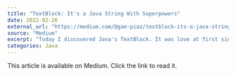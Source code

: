 ```yaml
---
title: "TextBlock: It's a Java String With Superpowers"
date: 2022-02-26
external_url: "https://medium.com/@gae-piaz/textblock-its-a-java-string-with-superpowers-2e8e00d82fe3"
source: "Medium"
excerpt: "Today I discovered Java's TextBlock. It was love at first sight."
categories: Java
---
```


This article is available on Medium. Click the link to read it. 
